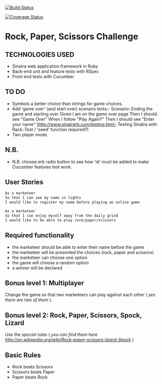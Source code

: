 [![Build Status](https://travis-ci.org/andygout/rps-challenge.png)](https://travis-ci.org/andygout/rps-challenge)

[![Coverage Status](https://coveralls.io/repos/andygout/rps-challenge/badge.png)](https://coveralls.io/r/andygout/rps-challenge)

# Rock, Paper, Scissors Challenge

TECHNOLOGIES USED
-----------------
*   Sinatra web application framework in Ruby
*   Back-end unit and feature tests with RSpec
*   Front end tests with Cucumber

TO DO
-----
*   Symbols a better choice than strings for game choices.
*   Add 'game over' (and start over) scenario tests:-
    Scenario: Ending the game and starting over
    Given I am on the game over page
    Then I should see "Game Over"
    When I follow "Play Again?"
    Then I should see "Enter your name"
    (http://www.sinatrarb.com/testing.html- Testing Sinatra with Rack::Test / 'seed' function required?)
*   Two player mode.

N.B.
----
*   N.B. choose.erb radio button to see how 'id' must be added to make Cucumber features test work.

User Stories
------------
```sh
As a marketeer
So that I can see my name in lights
I would like to register my name before playing an online game

As a marketeer
So that I can enjoy myself away from the daily grind
I would like to be able to play rock/paper/scissors
```

Required functionality
----------------------
- the marketeer should be able to enter their name before the game
- the marketeer will be presented the choices (rock, paper and scissors)
- the marketeer can choose one option
- the game will choose a random option
- a winner will be declared

## Bonus level 1: Multiplayer

Change the game so that two marketeers can play against each other ( _yes there are two of them_ ).

## Bonus level 2: Rock, Paper, Scissors, Spock, Lizard

Use the _special_ rules ( _you can find them here http://en.wikipedia.org/wiki/Rock-paper-scissors-lizard-Spock_ )

## Basic Rules

- Rock beats Scissors
- Scissors beats Paper
- Paper beats Rock
